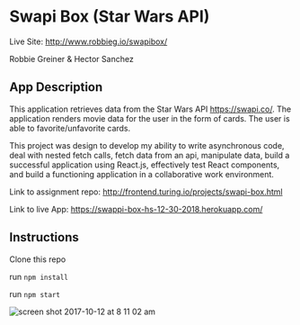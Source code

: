 # Swapi Box (Star Wars API)

Live Site: http://www.robbieg.io/swapibox/

Robbie Greiner & Hector Sanchez

## App Description
This application retrieves data from the Star Wars API https://swapi.co/. The application renders movie data for the user in the form of cards.  The user is able to favorite/unfavorite cards.

This project was design to develop my ability to write asynchronous code, deal with nested fetch calls, fetch data from an api, manipulate data, build a successful application using React.js, effectively test React components, and build a functioning application in a collaborative work environment.

Link to assignment repo: http://frontend.turing.io/projects/swapi-box.html

Link to live App:
https://swappi-box-hs-12-30-2018.herokuapp.com/

## Instructions

Clone this repo

run `npm install`

run `npm start`





![screen shot 2017-10-12 at 8 11 02 am](https://user-images.githubusercontent.com/28495779/31500573-fcb7b10a-af24-11e7-8351-dc59f8dd5baf.png)
